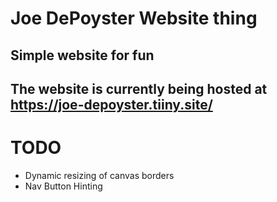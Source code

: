 # Joe DePoyster Website thing
## Simple website for fun
## The website is currently being hosted at https://joe-depoyster.tiiny.site/

# TODO
- Dynamic resizing of canvas borders
- Nav Button Hinting
